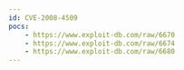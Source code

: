 ```yaml
---
id: CVE-2008-4509
pocs:
    - https://www.exploit-db.com/raw/6670
    - https://www.exploit-db.com/raw/6674
    - https://www.exploit-db.com/raw/6680
---
```

